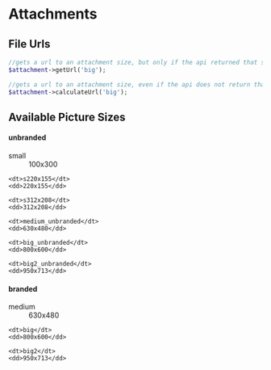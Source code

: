 Attachments
===========

File Urls
----------
```php
//gets a url to an attachment size, but only if the api returned that size
$attachment->getUrl('big');

//gets a url to an attachment size, even if the api does not return that size. BEWARE: this method cannot ensure that the url is a valid ressource
$attachment->calculateUrl('big');
```

Available Picture Sizes
-----------------------
#### unbranded
<dl>
    <dt>small</dt>
    <dd>100x300</dd>

    <dt>s220x155</dt>
    <dd>220x155</dd>

    <dt>s312x208</dt>
    <dd>312x208</dd>

    <dt>medium_unbranded</dt>
    <dd>630x480</dd>

    <dt>big_unbranded</dt>
    <dd>800x600</dd>

    <dt>big2_unbranded</dt>
    <dd>950x713</dd>
</dl>

#### branded

<dl>
    <dt>medium</dt>
    <dd>630x480</dd>

    <dt>big</dt>
    <dd>800x600</dd>

    <dt>big2</dt>
    <dd>950x713</dd>
</dl>

